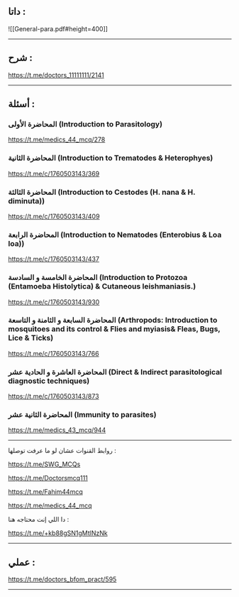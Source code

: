 ##  داتا :

![[General-para.pdf#height=400]]

---
## شرح :

https://t.me/doctors_11111111/2141

---
## أسئلة :
### المحاضرة الأولى (Introduction to Parasitology)

https://t.me/medics_44_mcq/278

### المحاضرة الثانية (Introduction to Trematodes & Heterophyes)

https://t.me/c/1760503143/369
  
### المحاضرة الثالثة (Introduction to Cestodes (H. nana & H. diminuta))

https://t.me/c/1760503143/409

### المحاضرة الرابعة (Introduction to Nematodes (Enterobius & Loa loa))  

https://t.me/c/1760503143/437

### المحاضرة الخامسة و السادسة (Introduction to Protozoa (Entamoeba Histolytica) & Cutaneous leishmaniasis.)

https://t.me/c/1760503143/930

### المحاضرة السابعة  و الثامنة و التاسعة (Arthropods: Introduction to mosquitoes and its control & Flies and myiasis& Fleas, Bugs, Lice & Ticks)

https://t.me/c/1760503143/766

### المحاضرة العاشرة و الحادية عشر (Direct & Indirect parasitological diagnostic techniques)

https://t.me/c/1760503143/873

### المحاضرة الثانية عشر (Immunity to parasites)

https://t.me/medics_43_mcq/944

---

 روابط القنوات عشان لو ما عرفت توصلها :
 
https://t.me/SWG_MCQs

https://t.me/Doctorsmcq111

https://t.me/Fahim44mcq

https://t.me/medics_44_mcq


دا اللي إنت محتاجه هنا :

https://t.me/+kb88gSN1gMtlNzNk

---
## عملي :

https://t.me/doctors_bfom_pract/595

---